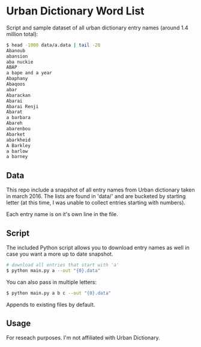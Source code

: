 # Urban Dictionary Word List

Script and sample dataset of all urban dictionary entry names (around 1.4 million total):

```bash
$ head -1000 data/a.data | tail -20
Abanoub
abansion
aba nuckie
ABAP
a bape and a year
Abaphany
Abaqoos
abar
Abarackan
Abarai
Abarai Renji
Abarat
a barbara
Abareh
abarenbou
Abarket
abarkheid
A Barkley
a barlow
a barney
```


## Data
This repo include a snapshot of all entry names from Urban dictionary taken in march 2016. The lists are found in 'data/' and are bucketed by starting letter (at this time, I was unable to collect entries starting with numbers).

Each entry name is on it's own line in the file.

## Script
The included Python script allows you to download entry names as well in case you want a more up to date snapshot.

``` sh
# download all entries that start with 'a'
$ python main.py a --out "{0}.data"
```

You can also pass in multiple letters:

``` sh
$ python main.py a b c --out "{0}.data"
```

Appends to existing files by default.


## Usage
For reseach purposes. I'm not affiliated with Urban Dictionary.